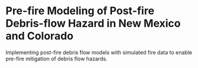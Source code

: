 # Pre-fire Modeling of Post-fire Debris-flow Hazard in New Mexico and Colorado
Implementing post-fire debris flow models with simulated fire data to enable pre-fire mitigation of debris flow hazards.



